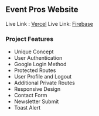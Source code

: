 ## Event Pros Website

Live Link : [Vercel](https://event-pros.vercel.app/)
Live Link: [Firebase](https://event-pros.web.app/)

### Project Features
 - Unique Concept
 - User Authentication
- Google Login Method
- Protected Routes
- User Profile and Logout
- Additional Private Routes
- Responsive Design
- Contact Form
- Newsletter Submit
- Toast Alert

